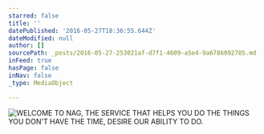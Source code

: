 ```yaml
---
starred: false
title: ''
datePublished: '2016-05-27T18:36:55.644Z'
dateModified: null
author: []
sourcePath: _posts/2016-05-27-253021af-d7f1-4609-a5e4-9a6786092785.md
inFeed: true
hasPage: false
inNav: false
_type: MediaObject

---
```

![WELCOME TO NAG, THE SERVICE THAT HELPS YOU DO THE THINGS YOU DON'T HAVE THE TIME, DESIRE OUR ABILITY TO DO.](https://the-grid-user-content.s3-us-west-2.amazonaws.com/7a6c97d7-49e2-4441-8ad4-063b0c1e8372.jpg)